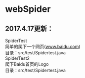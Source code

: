 # webSpider

2017.4.17更新：
----
SpiderTest</br>
简单的爬下一个网页(www.baidu.com)</br>
目录：src/test/Spidertest.java</br>
SpiderTest2</br>
爬下Baidu首页的Logo</br>
目录：src/test/Spidertest.java</br>
